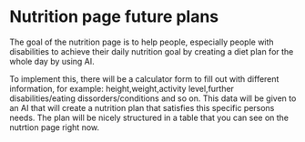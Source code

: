 # Nutrition page future plans

The goal of the nutrition page is to help people, especially people with disabilities to achieve their daily nutrition goal by creating a diet plan for the whole day by using AI.

To implement this, there will be a calculator form to fill out with different information, for example: height,weight,activity level,further disabilities/eating dissorders/conditions and so on. This data will be given to an AI that will create a nutrition plan that satisfies this specific persons needs. The plan will be nicely structured in a table that you can see on the nutrtion page right now.